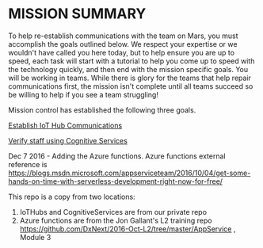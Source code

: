 # MISSION SUMMARY

To help re-establish communications with the team on Mars, you must accomplish the goals outlined below. We respect your expertise or we wouldn't have called you here today, but to help ensure you are up to speed, each task will start with a tutorial to help you come up to speed with the technology quickly, and then end with the mission specific goals.  You will be working in teams.  While there is glory for the teams that help repair communications first, the mission isn't complete until all teams succeed so be willing to help if you see a team struggling!

Mission control has established the following three goals.

[Establish IoT Hub Communications](IoTHubs)

[Verify staff using Cognitive Services](CognitiveServices)

Dec 7 2016 - Adding the Azure functions. 
Azure functions external reference is https://blogs.msdn.microsoft.com/appserviceteam/2016/10/04/get-some-hands-on-time-with-serverless-development-right-now-for-free/


This repo is a copy from two locations:
1. IoTHubs and CognitiveServices are from our private repo
2. Azure functions are from the Jon Gallant's L2 training repo https://github.com/DxNext/2016-Oct-L2/tree/master/AppService , Module 3


